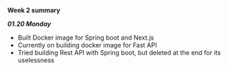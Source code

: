 **Week 2 summary**

***01.20 Monday***
- Built Docker image for Spring boot and Next.js
- Currently on building docker image for Fast API
- Tried building Rest API with Spring boot, but deleted at the end for its uselessness